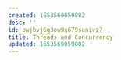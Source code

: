 ```yaml
---
created: 1653569059802
desc: ''
id: owjbvj6g3ow9x679sanivz7
title: Threads and Concurrency
updated: 1653569059802
---
```

   
